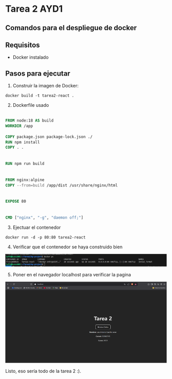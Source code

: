 # Tarea 2 AYD1



## Comandos para el despliegue de docker

## Requisitos

- Docker instalado

## Pasos para ejecutar

1. Construir la imagen de Docker:

```shell
docker build -t tarea2-react .
```

2. Dockerfile usado

```dockerfile

FROM node:18 AS build
WORKDIR /app

COPY package.json package-lock.json ./
RUN npm install
COPY . .


RUN npm run build


FROM nginx:alpine
COPY --from=build /app/dist /usr/share/nginx/html


EXPOSE 80


CMD ["nginx", "-g", "daemon off;"]

```



3. Ejectuar el contenedor

```shell
docker run -d -p 80:80 tarea2-react
```

4. Verificar que el contenedor se haya construido bien

![](assets/2025-03-18-12-21-46-image.png)

5. Poner en el navegador localhost para verificar la pagina

![](assets/2025-03-18-12-22-22-image.png)

Listo, eso sería todo de la tarea 2 :).
